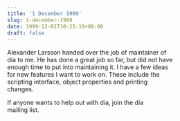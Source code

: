 ```yaml
---
title: '1 December 1999'
slug: 1-december-1999
date: 1999-12-01T10:25:19+08:00
draft: false
---
```


Alexander Larsson handed over the job of maintainer of\
dia to me. He has done a great job so far, but did not have\
enough time to put into maintaining it. I have a few ideas\
for new features I want to work on. These include the\
scripting interface, object properties and printing\
changes.

If anyone wants to help out with dia, join the dia\
mailing list.
